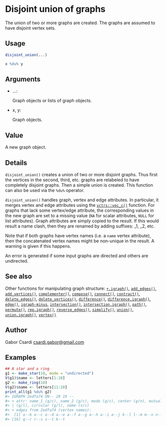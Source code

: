 # Disjoint union of graphs

The union of two or more graphs are created. The graphs are assumed to
have disjoint vertex sets.

## Usage

``` r
disjoint_union(...)

x %du% y
```

## Arguments

- ...:

  Graph objects or lists of graph objects.

- x, y:

  Graph objects.

## Value

A new graph object.

## Details

`disjoint_union()` creates a union of two or more disjoint graphs. Thus
first the vertices in the second, third, etc. graphs are relabeled to
have completely disjoint graphs. Then a simple union is created. This
function can also be used via the `%du%` operator.

`disjoint_union()` handles graph, vertex and edge attributes. In
particular, it merges vertex and edge attributes using the
[`vctrs::vec_c()`](https://vctrs.r-lib.org/reference/vec_c.html)
function. For graphs that lack some vertex/edge attribute, the
corresponding values in the new graph are set to a missing value (`NA`
for scalar attributes, `NULL` for list attributes). Graph attributes are
simply copied to the result. If this would result a name clash, then
they are renamed by adding suffixes: \_1, \_2, etc.

Note that if both graphs have vertex names (i.e. a `name` vertex
attribute), then the concatenated vertex names might be non-unique in
the result. A warning is given if this happens.

An error is generated if some input graphs are directed and others are
undirected.

## See also

Other functions for manipulating graph structure:
[`+.igraph()`](https://r.igraph.org/reference/plus-.igraph.md),
[`add_edges()`](https://r.igraph.org/reference/add_edges.md),
[`add_vertices()`](https://r.igraph.org/reference/add_vertices.md),
[`complementer()`](https://r.igraph.org/reference/complementer.md),
[`compose()`](https://r.igraph.org/reference/compose.md),
[`connect()`](https://r.igraph.org/reference/ego.md),
[`contract()`](https://r.igraph.org/reference/contract.md),
[`delete_edges()`](https://r.igraph.org/reference/delete_edges.md),
[`delete_vertices()`](https://r.igraph.org/reference/delete_vertices.md),
[`difference()`](https://r.igraph.org/reference/difference.md),
[`difference.igraph()`](https://r.igraph.org/reference/difference.igraph.md),
[`edge()`](https://r.igraph.org/reference/edge.md),
[`igraph-minus`](https://r.igraph.org/reference/igraph-minus.md),
[`intersection()`](https://r.igraph.org/reference/intersection.md),
[`intersection.igraph()`](https://r.igraph.org/reference/intersection.igraph.md),
[`path()`](https://r.igraph.org/reference/path.md),
[`permute()`](https://r.igraph.org/reference/permute.md),
[`rep.igraph()`](https://r.igraph.org/reference/rep.igraph.md),
[`reverse_edges()`](https://r.igraph.org/reference/reverse_edges.md),
[`simplify()`](https://r.igraph.org/reference/simplify.md),
[`union()`](https://r.igraph.org/reference/union.md),
[`union.igraph()`](https://r.igraph.org/reference/union.igraph.md),
[`vertex()`](https://r.igraph.org/reference/vertex.md)

## Author

Gabor Csardi <csardi.gabor@gmail.com>

## Examples

``` r
## A star and a ring
g1 <- make_star(10, mode = "undirected")
V(g1)$name <- letters[1:10]
g2 <- make_ring(10)
V(g2)$name <- letters[11:20]
print_all(g1 %du% g2)
#> IGRAPH 2edfa74 UN-- 20 19 -- 
#> + attr: name_1 (g/c), name_2 (g/c), mode (g/c), center (g/n), mutual
#> | (g/l), circular (g/l), name (v/c)
#> + edges from 2edfa74 (vertex names):
#>  [1] a--b a--c a--d a--e a--f a--g a--h a--i a--j k--l l--m m--n n--o o--p p--q
#> [16] q--r r--s s--t k--t
```
